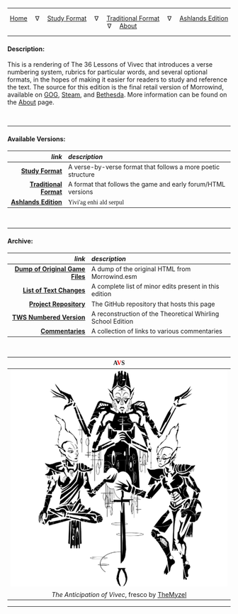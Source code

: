 
---

<!--- Jekyll Page Links -->

<center>
<a href="index.html">Home</a>
&emsp;&nabla;&emsp;
<a href="documents/index-study.html">Study Format</a>
&emsp;&nabla;&emsp;
<a href="documents/index-traditional.html">Traditional Format</a>
&emsp;&nabla;&emsp;
<a href="documents/index-ashlands.html">Ashlands Edition</a>
&emsp;&nabla;&emsp;
<a href="about.html">About</a>
</center>

<!--- Markdown Body Below: -->

---

#### Description:

This is a rendering of The 36 Lessons of Vivec that introduces a verse numbering system, rubrics for particular words, and several optional formats, in the hopes of making it easier for readers to study and reference the text. The source for this edition is the final retail version of Morrowind, available on [GOG][1], [Steam][2], and [Bethesda][3]. More information can be found on the [About][4] page.

[1]: https://www.gog.com/game/the_elder_scrolls_iii_morrowind_goty_edition
[2]: https://store.steampowered.com/app/22320/The_Elder_Scrolls_III_Morrowind_Game_of_the_Year_Edition/
[3]: https://elderscrolls.bethesda.net/en/morrowind
[4]: about.html

&emsp;

---

#### Available Versions:

|                      *link* | *description*                                                    |
|----------------------------:|:-----------------------------------------------------------------|
|       [__Study Format__][5] | A verse-by-verse format that follows a more poetic structure     |
| [__Traditional Format__][6] | A format that follows the game and early forum/HTML versions     |
|   [__Ashlands Edition__][7] | <span style="font-family:Daedric">Yivi'ag enhi ald serpul</span> |

[5]: documents/index-study.html
[6]: documents/index-traditional.html
[7]: documents/index-ashlands.html

&emsp;

---

#### Archive:

|                               *link* | *description*                                               |
|-------------------------------------:|:------------------------------------------------------------|
| [__Dump of Original Game Files__][8] | A dump of the original HTML from Morrowind.esm              |
|        [__List of Text Changes__][9] | A complete list of minor edits present in this edition      |
|         [__Project Repository__][10] | The GitHub repository that hosts this page                  |
|       [__TWS Numbered Version__][11] | A reconstruction of the Theoretical Whirling School Edition |
|               [__Commentaries__][12] | A collection of links to various commentaries               |

[8]: documents/index-esm.html
[9]: changes.html
[10]: https://github.com/mmillar-bolis/The-36-Lessons-of-Vivec
[11]: documents/index-nigedo.html
[12]: documents/index-commentaries.html

&emsp;

| <span style="font-family:Daedric">A<span style="color:red">V</span>S</span> |
|:---------------------------------------------------------------------------:|
|                                                ![Anticipation of Vivec][13] |
|                       *The Anticipation of Vivec*, fresco by [TheMyzel][14] |

[13]: assets/images/frescos/fresco_anticipation_of_vivec-512.png
[14]: https://www.deviantart.com/themyzel/art/The-Anticipation-of-Vivec-142084895

---
